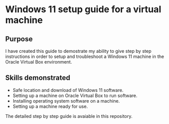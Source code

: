 # Windows 11 setup guide for a virtual machine

## Purpose

I have created this guide to demostrate my ability to give step by step instructions in order to setup and troubleshoot a Windows 11 machine in the Oracle Virtual Box environment.

## Skills demonstrated

* Safe location and download of Windows 11 software.
* Setting up a machine on Oracle Virtual Box to run software.
* Installing operating system software on a machine.
* Setting up a machine ready for use.

The detailed step by step guide is avaiable in this repository.

